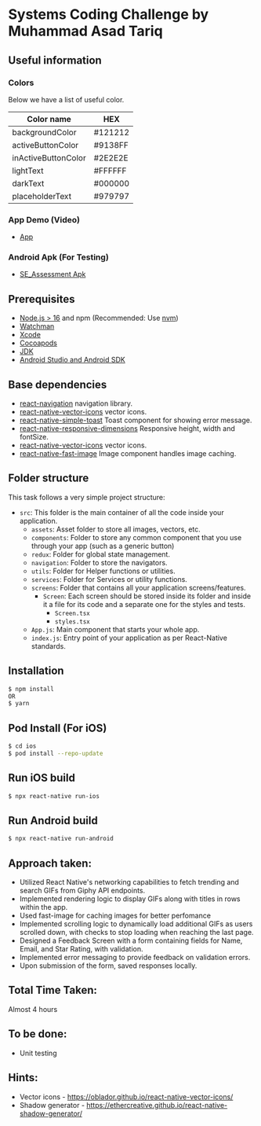 # Systems Coding Challenge by Muhammad Asad Tariq

## Useful information
### Colors
Below we have a list of useful color.

|Color name| HEX|
|---|---|
|backgroundColor | #121212|
|activeButtonColor | #9138FF|
|inActiveButtonColor | #2E2E2E|
|lightText | #FFFFFF|
|darkText | #000000|
|placeholderText | #979797|

### App Demo (Video)
- [App](https://drive.google.com/file/d/1azhhyhXFYXrxpmd2ORj7N-nLhIx-SC6D/view?usp=sharing)

### Android Apk (For Testing)
- [SE_Assessment Apk](https://drive.google.com/file/d/17Q8VsaWVRkQ3xDoSy7AILdfj3fLvKopc/view?usp=sharing)

## Prerequisites

- [Node.js > 16](https://nodejs.org) and npm (Recommended: Use [nvm](https://github.com/nvm-sh/nvm))
- [Watchman](https://facebook.github.io/watchman)
- [Xcode](https://developer.apple.com/xcode)
- [Cocoapods](https://cocoapods.org)
- [JDK](https://www.oracle.com/java/technologies/javase-jdk11-downloads.html)
- [Android Studio and Android SDK](https://developer.android.com/studio)

## Base dependencies

- [react-navigation](https://reactnavigation.org/) navigation library.
- [react-native-vector-icons](https://www.npmjs.com/package/react-native-vector-icons) vector icons.
- [react-native-simple-toast](https://www.npmjs.com/package/react-native-simple-toast) Toast component for showing error message.
- [react-native-responsive-dimensions](https://www.npmjs.com/package/react-native-responsive-dimensions) Responsive height, width and fontSize.
- [react-native-vector-icons](https://reactnavigation.org/) vector icons.
- [react-native-fast-image](https://www.npmjs.com/package/react-native-fast-image) Image component handles image caching.

## Folder structure

This task follows a very simple project structure:

- `src`: This folder is the main container of all the code inside your application.
  - `assets`: Asset folder to store all images, vectors, etc.
  - `components`: Folder to store any common component that you use through your app (such as a generic button)
  - `redux`: Folder for global state management.
  - `navigation`: Folder to store the navigators.
  - `utils`: Folder for Helper functions or utilities.
  - `services`: Folder for Services or utility functions.
  - `screens`: Folder that contains all your application screens/features.
    - `Screen`: Each screen should be stored inside its folder and inside it a file for its code and a separate one for the styles and tests.
      - `Screen.tsx`
      - `styles.tsx`
  - `App.js`: Main component that starts your whole app.
  - `index.js`: Entry point of your application as per React-Native standards.
 
## Installation

```bash
$ npm install
OR
$ yarn
```

## Pod Install (For iOS)

```bash
$ cd ios
$ pod install --repo-update
```

## Run iOS build

```bash
$ npx react-native run-ios
```

## Run Android build

```bash
$ npx react-native run-android
```

## Approach taken:
  - Utilized React Native's networking capabilities to fetch trending and search GIFs from Giphy API endpoints.
  - Implemented rendering logic to display GIFs along with titles in rows within the app.
  - Used fast-image for caching images for better perfomance
  - Implemented scrolling logic to dynamically load additional GIFs as users scrolled down, with checks to stop loading when reaching the last page.
  - Designed a Feedback Screen with a form containing fields for Name, Email, and Star Rating, with validation.
  - Implemented error messaging to provide feedback on validation errors.
  - Upon submission of the form, saved responses locally.

## Total Time Taken:
Almost 4 hours

## To be done:
  - Unit testing

## Hints:
  - Vector icons - https://oblador.github.io/react-native-vector-icons/
  - Shadow generator - https://ethercreative.github.io/react-native-shadow-generator/
